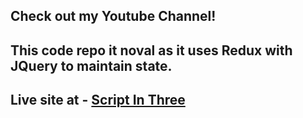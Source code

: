 ## Check out my Youtube Channel!

## This code repo it noval as it uses Redux with JQuery to maintain state. 



## Live site at -  [Script In Three](http://scriptinthree.com/)
